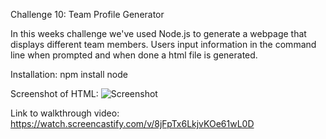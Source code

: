 Challenge 10: Team Profile Generator

In this weeks challenge we've used Node.js to generate a webpage that displays different team members. Users input information in the command line when prompted and when done a html file is generated. 

Installation: 
npm install node

Screenshot of HTML: 
![Screenshot](screenshot)

Link to walkthrough video: 
https://watch.screencastify.com/v/8jFpTx6LkjvKOe61wL0D

